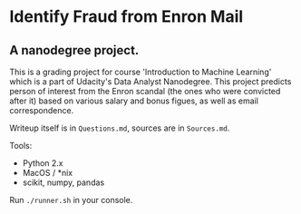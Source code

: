 Identify Fraud from Enron Mail
==============

A nanodegree project.
---------

This is a grading project for course 'Introduction to Machine Learning' which is a part of Udacity's Data Analyst Nanodegree. This project predicts person of interest from the Enron scandal (the ones who were convicted after it) based on various salary and bonus figues, as well as email correspondence.

Writeup itself is in `Questions.md`, sources are in `Sources.md`. 

Tools:

 * Python 2.x
 * MacOS / *nix
 * scikit, numpy, pandas
 
Run `./runner.sh` in your console. 
